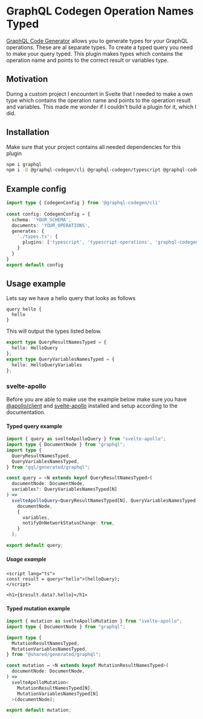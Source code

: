 # GraphQL Codegen Operation Names Typed
[GraphQL Code Generator](https://www.graphql-code-generator.com) allows you to generate types for your GraphQL operations. These are al separate types. To create a typed query you need to make your query typed. This plugin makes types which contains the operation name and points to the correct result or variables type.

## Motivation
During a custom project I encountert in Svelte that I needed to make a own type which contains the operation name and points to the operation result and variables. This made me wonder if I couldn't build a plugin for it, which I did.

## Installation
Make sure that your project contains all needed dependencies for this plugin

```bash
npm i graphql
npm i -D @graphql-codegen/cli @graphql-codegen/typescript @graphql-codegen/typescript-operations graphql-codegen-operation-names-typed
```

## Example config
```typescript
import type { CodegenConfig } from '@graphql-codegen/cli'
 
const config: CodegenConfig = {
  schema: 'YOUR_SCHEMA',
  documents: 'YOUR_OPERATIONS',
  generates: {
    './types.ts': {
      plugins: ['typescript', 'typescript-operations', 'graphql-codegen-operation-names-typed']
    }
  }
}
export default config
```

## Usage example
Lets say we have a hello query that looks as follows
```gql
query hello {
  hello
}
```

This will output the types listed below.

```typescript
export type QueryResultNamesTyped = { 
  hello: HelloQuery 
};
export type QueryVariablesNamesTyped = { 
  hello: HelloQueryVariables 
};
```

### svelte-apollo
Before you are able to make use the example below make sure you have [@apollo/client](https://www.npmjs.com/package/@apollo/client) and [svelte-apollo](https://github.com/timhall/svelte-apollo) installed and setup according to the documentation.

#### Typed query example
```typescript
import { query as svelteApolloQuery } from "svelte-apollo";
import type { DocumentNode } from "graphql";
import type {
  QueryResultNamesTyped,
  QueryVariablesNamesTyped,
} from "gql/generated/graphql";

const query = <N extends keyof QueryResultNamesTyped>(
  documentNode: DocumentNode,
  variables?: QueryVariablesNamesTyped[N]
) =>
  svelteApolloQuery<QueryResultNamesTyped[N], QueryVariablesNamesTyped[N]>(
    documentNode,
    {
      variables,
      notifyOnNetworkStatusChange: true,
    }
  );

export default query;
```

##### Usage example
```svelte
<script lang="ts">
const result = query<"hello">(helloQuery);
</script>

<h1>{$result.data?.hello}</h1>
```

#### Typed mutation example
```typescript
import { mutation as svelteApolloMutation } from "svelte-apollo";
import type { DocumentNode } from "graphql";

import type {
  MutationResultNamesTyped,
  MutationVariablesNamesTyped,
} from "@shared/generated/graphql";

const mutation = <N extends keyof MutationResultNamesTyped>(
  documentNode: DocumentNode,
) =>
  svelteApolloMutation<
    MutationResultNamesTyped[N],
    MutationVariablesNamesTyped[N]
  >(documentNode);

export default mutation;
```